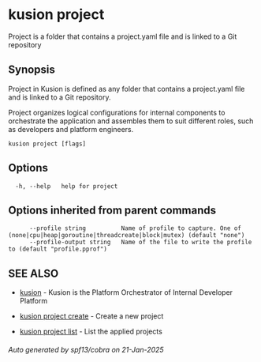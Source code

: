 # kusion project

Project is a folder that contains a project.yaml file and is linked to a Git repository

## Synopsis

Project in Kusion is defined as any folder that contains a project.yaml file and is linked to a Git repository.

Project organizes logical configurations for internal components to orchestrate the application and assembles them to suit different roles, such as developers and platform engineers.

```
kusion project [flags]
```

## Options

```
  -h, --help   help for project
```

## Options inherited from parent commands

```
      --profile string          Name of profile to capture. One of (none|cpu|heap|goroutine|threadcreate|block|mutex) (default "none")
      --profile-output string   Name of the file to write the profile to (default "profile.pprof")
```

## SEE ALSO

* [kusion](index.md)	 - Kusion is the Platform Orchestrator of Internal Developer Platform

* [kusion project create](kusion-project-create.md)	 - Create a new project
* [kusion project list](kusion-project-list.md)	 - List the applied projects

###### Auto generated by spf13/cobra on 21-Jan-2025
